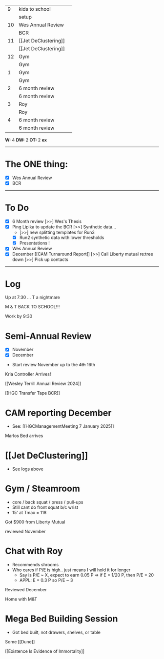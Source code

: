 
|     |                      |     |
| --- | -------------------- | --- |
| 9   | kids to school       |     |
|     | setup                |     |
| 10  | Wes Annual Review    |     |
|     | BCR                  |     |
| 11  | [[Jet DeClustering]] |     |
|     | [[Jet DeClustering]] |     |
| 12  | Gym                  |     |
|     | Gym                  |     |
| 1   | Gym                  |     |
|     | Gym                  |     |
| 2   | 6 month review       |     |
|     | 6 month review       |     |
| 3   | Roy                  |     |
|     | Roy                  |     |
| 4   | 6 month review       |     |
|     | 6 month review       |     |

**W:** 4
**DW:** 2
**OT:** 2
**ex** 

---
# The ONE thing: 
- [x] Wes Annual Review
- [x] BCR

---
# To Do

- [x] 6 Month review
 [>>] Wes's Thesis
- [x] Ping Lipika to update the BCR
 [>>] Synthetic data... 
	- [>>] new splitting templates for Run3 
	- [x] Run2 synthetic data with lower thresholds
	- [x] Presentations !
- [x] Wes Annual Review
- [x] December [[CAM Turnaround Report]]
 [>>] Call Liberty mutual re:tree down
 [>>] Pick up contacts

---

# Log

Up at 7:30 ... T a nightmare

M & T BACK TO SCHOOL!!! 

Work by 9:30

# Semi-Annual Review
- [x] November
- [x] December
- Start review November up to the ~~4th~~ 16th

Kria Controller Arrives!


[[Wesley Terrill Annual Review 2024]]

[[HGC Transfer Tape BCR]]

# CAM reporting December 
- See: [[HGCManagementMeeting 7 January 2025]]


Marlos Bed arrives
# [[Jet DeClustering]]
- See logs above


# Gym / Steamroom
- core / back squat / press / pull-ups
- Still cant do front squat b/c wrist
- 15' at Tmax = 118

Got $900 from Liberty Mutual

reviewed November

# Chat with Roy
- Recommends shrooms
- Who cares if P/E is high.. just means I will hold it for longer
	- Say is P/E ~ X, expect to earn 0.05 P => if E = 1/20 P, then P/E = 20
	- APPL:  E = 0.3 P so P/E ~ 3

Reviewed December

Home with M&T 

# Mega Bed Building Session
- Got bed built, not drawers, shelves, or table

Some [[Dune]]

[[Existence Is Evidence of Immortality]]